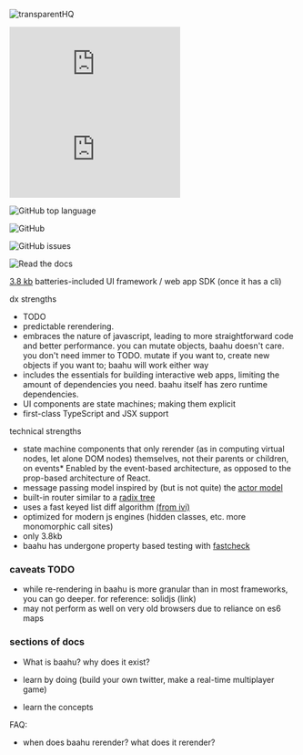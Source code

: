 ![transparentHQ](https://user-images.githubusercontent.com/37420160/82601152-18f2bd00-9b7d-11ea-9188-a60d70518bb5.png)


[![gzip size](http://img.badgesize.io/https://unpkg.com/baahu/dist/baahu.cjs.production.min.js?compression=gzip&label=gzip)](https://unpkg.com/baahu/dist/baahu.cjs.production.min.js)
[![brotli size](http://img.badgesize.io/https://unpkg.com/baahu/dist/baahu.cjs.production.min.js?compression=brotli&label=brotli)](https://unpkg.com/baahu/dist/baahu.cjs.production.min.js)

![GitHub top language](https://img.shields.io/github/languages/top/tjkandala/baahu)

![GitHub](https://img.shields.io/github/license/tjkandala/baahu)

![GitHub issues](https://img.shields.io/github/issues/tjkandala/baahu)

![Read the docs](https://img.shields.io/badge/go%20to-docs-blue)


[3.8 kb](https://bundlephobia.com/result?p=baahu@0.10.2) batteries-included UI framework / web app SDK (once it has a cli)

dx strengths

- TODO
- predictable rerendering.
- embraces the nature of javascript, leading to more straightforward code and better performance.
  you can mutate objects, baahu doesn't care. you don't need immer to TODO.
  mutate if you want to, create new objects if you want to; baahu will work either way
- includes the essentials for building interactive web apps, limiting the amount of dependencies you need. baahu itself has zero runtime dependencies.
- UI components are state machines; making them explicit
- first-class TypeScript and JSX support

technical strengths

- state machine components that only rerender (as in computing virtual nodes, let alone DOM nodes) themselves, not their parents or children, on events\* Enabled by the event-based architecture, as opposed to the prop-based architecture of React.
- message passing model inspired by (but is not quite) the [actor model](https://en.wikipedia.org/wiki/Actor_model)
- built-in router similar to a [radix tree](https://en.wikipedia.org/wiki/Radix_tree)
- uses a fast keyed list diff algorithm [(from ivi)](https://github.com/localvoid/ivi)
- optimized for modern js engines (hidden classes, etc. more monomorphic call sites)
- only 3.8kb
- baahu has undergone property based testing with [fastcheck](https://github.com/dubzzz/fast-check)

### caveats TODO

- while re-rendering in baahu is more granular than in most frameworks, you can go deeper. for reference: solidjs (link)
- may not perform as well on very old browsers due to reliance on es6 maps

### sections of docs

- What is baahu? why does it exist?

- learn by doing (build your own twitter, make a real-time multiplayer game)
- learn the concepts

FAQ:

- when does baahu rerender? what does it rerender?

